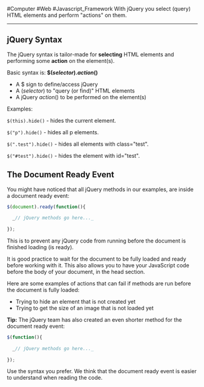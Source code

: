 #Computer #Web #Javascript_Framework
With jQuery you select (query) HTML elements and perform "actions" on them.

---

## jQuery Syntax

The jQuery syntax is tailor-made for **selecting** HTML elements and performing some **action** on the element(s).

Basic syntax is: **$(_selector_)._action_()**

-   A $ sign to define/access jQuery
-   A (_selector_) to "query (or find)" HTML elements
-   A jQuery _action_() to be performed on the element(s)

Examples:

`$(this).hide()` - hides the current element.

`$("p").hide()` - hides all p elements.

`$(".test").hide()` - hides all elements with class="test".

`$("#test").hide()` - hides the element with id="test".

## The Document Ready Event

You might have noticed that all jQuery methods in our examples, are inside a document ready event:
```javascript
$(document).ready(function(){  
  
  _// jQuery methods go here..._  
  
});

```


This is to prevent any jQuery code from running before the document is finished loading (is ready).

It is good practice to wait for the document to be fully loaded and ready before working with it. This also allows you to have your JavaScript code before the body of your document, in the head section.

Here are some examples of actions that can fail if methods are run before the document is fully loaded:

-   Trying to hide an element that is not created yet
-   Trying to get the size of an image that is not loaded yet

**Tip:** The jQuery team has also created an even shorter method for the document ready event:
```javascript
$(function(){  
  
  _// jQuery methods go here..._  
  
});
```

Use the syntax you prefer. We think that the document ready event is easier to understand when reading the code.